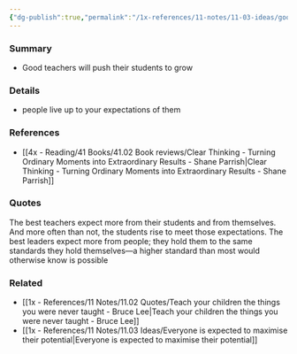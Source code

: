 ```yaml
---
{"dg-publish":true,"permalink":"/1x-references/11-notes/11-03-ideas/good-teachers-expect-more-from-their-students/","title":"Good teachers expect more from their students","created":"2024-02-14T20:18:31.437+03:00","updated":"2024-02-14T20:18:31.437+03:00"}
---
```



### Summary
- Good teachers will push their students to grow

### Details
- people live up to your expectations of them

### References
- [[4x - Reading/41 Books/41.02 Book reviews/Clear Thinking - Turning Ordinary Moments into Extraordinary Results - Shane  Parrish\|Clear Thinking - Turning Ordinary Moments into Extraordinary Results - Shane  Parrish]]

### Quotes
The best teachers expect more from their students and from themselves.
And more often than not, the students rise to meet those expectations. The best leaders expect more from people; they hold them to the same standards they hold themselves—a higher standard than most would otherwise know is possible

### Related
- [[1x - References/11 Notes/11.02 Quotes/Teach your children the things you were never taught - Bruce Lee\|Teach your children the things you were never taught - Bruce Lee]]
- [[1x - References/11 Notes/11.03 Ideas/Everyone is expected to maximise their potential\|Everyone is expected to maximise their potential]]